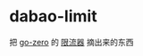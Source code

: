 # dabao-limit

把 [go-zero](https://github.com/zeromicro/go-zero) 的 [限流器](https://github.com/zeromicro/go-zero/tree/master/core/limit) 摘出来的东西


